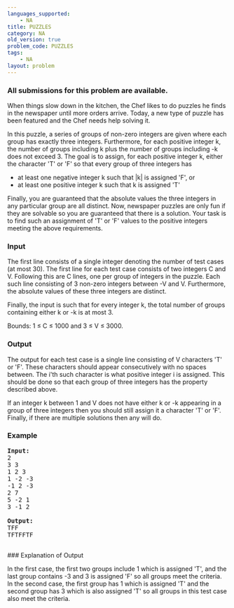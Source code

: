 ```yaml
---
languages_supported:
    - NA
title: PUZZLES
category: NA
old_version: true
problem_code: PUZZLES
tags:
    - NA
layout: problem
---
```

###  All submissions for this problem are available. 

When things slow down in the kitchen, the Chef likes to do puzzles he finds in the newspaper until more orders arrive. Today, a new type of puzzle has been featured and the Chef needs help solving it.

In this puzzle, a series of groups of non-zero integers are given where each group has exactly three integers. Furthermore, for each positive integer k, the number of groups including k plus the number of groups including -k does not exceed 3. The goal is to assign, for each positive integer k, either the character 'T' or 'F' so that every group of three integers has

- at least one negative integer k such that |k| is assigned 'F', or
- at least one positive integer k such that k is assigned 'T'

Finally, you are guaranteed that the absolute values the three integers in any particular group are all distinct. Now, newspaper puzzles are only fun if they are solvable so you are guaranteed that there is a solution. Your task is to find such an assignment of 'T' or 'F' values to the positive integers meeting the above requirements.

### Input

The first line consists of a single integer denoting the number of test cases (at most 30). The first line for each test case consists of two integers C and V. Following this are C lines, one per group of integers in the puzzle. Each such line consisting of 3 non-zero integers between -V and V. Furthermore, the absolute values of these three integers are distinct.

Finally, the input is such that for every integer k, the total number of groups containing either k or -k is at most 3.

Bounds: 1 ≤ C ≤ 1000 and 3 ≤ V ≤ 3000.

### Output

The output for each test case is a single line consisting of V characters 'T' or 'F'. These characters should appear consecutively with no spaces between. The i'th such character is what positive integer i is assigned. This should be done so that each group of three integers has the property described above.

If an integer k between 1 and V does not have either k or -k appearing in a group of three integers then you should still assign it a character 'T' or 'F'. Finally, if there are multiple solutions then any will do.

### Example

<pre><b>Input:</b>
2
3 3
1 2 3
1 -2 -3
-1 2 -3
2 7
5 -2 1
3 -1 2

<b>Output:</b>
TFF
TFTFFTF

</pre>### Explanation of Output
In the first case, the first two groups include 1 which is assigned 'T', and the last group contains -3 and 3 is assigned 'F' so all groups meet the criteria. In the second case, the first group has 1 which is assigned 'T' and the second group has 3 which is also assigned 'T' so all groups in this test case also meet the criteria.
